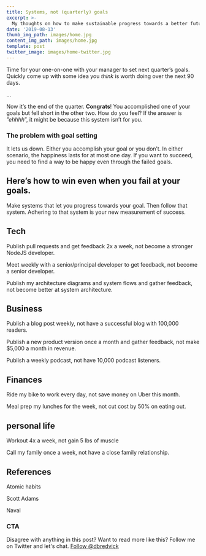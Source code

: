 ```yaml
---
title: Systems, not (quarterly) goals
excerpt: >-
  My thoughts on how to make sustainable progress towards a better future.
date: '2019-08-13'
thumb_img_path: images/home.jpg
content_img_path: images/home.jpg
template: post
twitter_image: images/home-twitter.jpg
---
```


Time for your one-on-one with your manager to set next quarter’s goals. Quickly come up with some idea you *think* is worth doing over the next 90 days. 

...

Now it’s the end of the quarter. **Congrats**! You accomplished one of your goals but fell short in the other two. How do you feel? If the answer is *”ehhhh*”, it might be because this system isn’t for you. 

### The problem with goal setting

It lets us down. Either you accomplish your goal or you don’t. In either scenario, the happiness lasts for at most one day. If you want to succeed, you need to find a way to be happy even through the failed goals.

## **Here’s how to win even when you fail at your goals.**

Make systems that let you progress towards your goal. Then follow that system. Adhering to that system is your new measurement of success. 

## Tech

Publish pull requests and get feedback 2x a week, not become a stronger NodeJS developer. 

Meet weekly with a senior/principal developer to get feedback, not become a senior developer. 

Publish my architecture diagrams and system flows and gather feedback, not become better at system architecture. 

## Business

Publish a blog post weekly, not have a successful blog with 100,000 readers. 

Publish a new product version once a month and gather feedback, not make $5,000 a month in revenue. 

Publish a weekly podcast, not have 10,000 podcast listeners. 

## Finances

Ride my bike to work every day, not save money on Uber this month. 

Meal prep my lunches for the week, not cut cost by 50% on eating out. 

## personal life

Workout 4x a week, not gain 5 lbs of muscle

Call my family once a week, not have a close family relationship.

## References

Atomic habits

Scott Adams

Naval


### CTA

Disagree with anything in this post? Want to read more like this? Follow me on Twitter and let's chat.
<a href="https://twitter.com/dbredvick?ref_src=twsrc%5Etfw" class="twitter-follow-button" data-show-count="false">Follow @dbredvick</a>